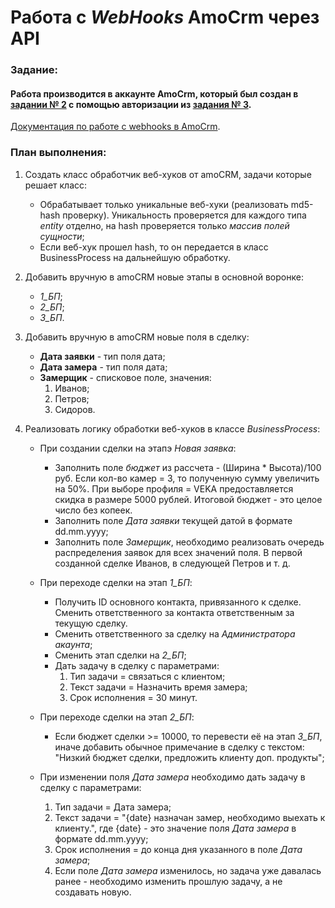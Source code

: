 # Работа с *WebHooks* AmoCrm через API

### Задание:

#### Работа производится в аккаунте AmoCrm, который был создан в [задании № 2](https://github.com/gt4u/tasks/tree/master/task_2) с помощью авторизации из [задания № 3](https://github.com/gt4u/tasks/tree/master/task_3).

[Документация по работе с webhooks в AmoCrm](https://www.amocrm.ru/developers/content/api/webhooks-2).

### План выполнения:

1. Создать класс обработчик веб-хуков от amoCRM, задачи которые решает класс:
    - Обрабатывает только уникальные веб-хуки (реализовать md5-hash проверку). Уникальность проверяется для каждого типа *entity* отделно, на hash проверяется только *массив полей сущности*;
    - Если веб-хук прошел hash, то он передается в класс BusinessProcess на дальнейшую обработку.

2. Добавить вручную в amoCRM новые этапы в основной воронке:
    - *1_БП*;
    - *2_БП*;
    - *3_БП*.

3. Добавить вручную в amoCRM новые поля в сделку:
    - **Дата заявки** - тип поля дата;
    - **Дата замера** - тип поля дата;
    - **Замерщик** - списковое поле, значения:
        1. Иванов;
        2. Петров;
        3. Сидоров.
        
    
3. Реализовать логику обработки веб-хуков в классе *BusinessProcess*:
    - При создании сделки на этапэ *Новая заявка*:
        - Заполнить поле *бюджет* из рассчета - (Ширина * Высота)/100 руб. Если кол-во камер = 3, то полученную сумму увеличить на 50%. При выборе профиля = VEKA предоставляется скидка в размере 5000 рублей. Итоговой бюджет - это целое число без копеек.
        - Заполнить поле *Дата заявки* текущей датой в формате dd.mm.yyyy;
        - Заполнить поле *Замерщик*, необходимо реализовать очередь распределения заявок для всех значений поля. В первой созданной сделке Иванов, в следующей Петров и т. д.
    - При переходе сделки на этап *1_БП*:
        - Получить ID основного контакта, привязанного к сделке. Сменить ответственного за контакта ответственным за текущую сделку.
        - Сменить ответственного за сделку на *Администратора акаунта*;
        - Сменить этап сделки на *2_БП*;
        - Дать задачу в сделку с параметрами:
            1. Тип задачи = связаться с клиентом;
            2. Текст задачи = Назначить время замера;
            3. Срок исполнения = 30 минут.
            
    - При переходе сделки на этап *2_БП*:
      - Если бюджет сделки >= 10000, то перевести её на этап *3_БП*, иначе добавить обычное примечание в сделку с текстом: "Низкий бюджет сделки, предложить клиенту доп. продукты";
      
    - При изменении поля *Дата замера* необходимо дать задачу в сделку с параметрами:
        1. Тип задачи = Дата замера;
        2. Текст задачи = "{date} назначан замер, необходимо выехать к клиенту.", где {date} - это значение поля *Дата замера* в формате dd.mm.yyyy;
        3. Срок исполнения = до конца дня указанного в поле *Дата замера*;
        4. Если поле *Дата замера* изменилось, но задача уже давалась ранее - необходимо изменить прошлую задачу, а не создавать новую.
        
